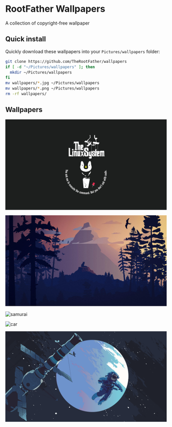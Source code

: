 # RootFather Wallpapers

A collection of copyright-free wallpaper



## Quick install

Quickly download these wallpapers into your <code>Pictures/wallpapers</code> folder:

```bash
git clone https://github.com/TheRootFather/wallpapers
if [ -d "~/Pictures/wallpapers" ]; then
  mkdir ~/Pictures/wallpapers
fi
mv wallpapers/*.jpg ~/Pictures/wallpapers
mv wallpapers/*.png ~/Pictures/wallpapers
rm -rf wallpapers/
```

## Wallpapers

![The Linux Way](TheLinuxWay.png "wallpaper")

![cat_forest](cat_forest.jpg "wallpaper")

![samurai](samurai.png "wallpaper")

![car](car.jpg "wallpaper")

![space](space.png "wallpaper")
